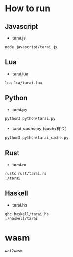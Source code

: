 # How to run

## Javascript

- tarai.js
```bash
node javascript/tarai.js
```  

## Lua

- tarai.lua
```bash
lua lua/tarai.lua
```

## Python

- tarai.py

```bash
python3 python/tarai.py
```

- tarai_cache.py (cache有り)

```bash
python3 python/tarai_cache.py
```

## Rust

- tarai.rs

```bash
rustc rust/tarai.rs
./tarai
```

## Haskell

- tarai.hs

```bash
ghc haskell/tarai.hs
./haskell/tarai
```

# wasm
```wasm
wat2wasm 
```
